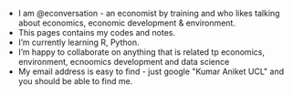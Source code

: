 - I am @econversation - an economist by training and who likes talking about economics, economic development & environment.
- This pages contains my codes and notes.
- I’m currently learning R, Python.
- I’m happy to collaborate on anything that is related tp economics, environment, ecnoomics development and data science 
- My email address is easy to find - just google "Kumar Aniket UCL" and you should be able to find me.

<!---
econversation/econversation is a ✨ special ✨ repository because its `README.md` (this file) appears on your GitHub profile.
You can click the Preview link to take a look at your changes.
--->
